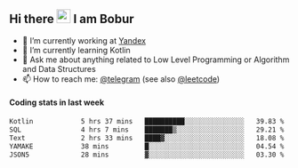 ## Hi there <img src="https://media.giphy.com/media/hvRJCLFzcasrR4ia7z/giphy.gif" width="25px" height="25px"> I am Bobur

- 💼 I’m currently working at [Yandex](https://yandex.ru/)
- 🌱 I’m currently learning Kotlin
- 💬 Ask me about anything related to Low Level Programming or Algorithm and Data Structures
- 📫 How to reach me: [@telegram](https://t.me/octoant) (see also [@leetcode](https://leetcode.com/octoant/))    

#### Coding stats in last week

<!--START_SECTION:waka-->

```txt
Kotlin            5 hrs 37 mins   ██████████░░░░░░░░░░░░░░░   39.83 %
SQL               4 hrs 7 mins    ███████▒░░░░░░░░░░░░░░░░░   29.21 %
Text              2 hrs 33 mins   ████▓░░░░░░░░░░░░░░░░░░░░   18.08 %
YAMAKE            38 mins         █░░░░░░░░░░░░░░░░░░░░░░░░   04.54 %
JSON5             28 mins         ▓░░░░░░░░░░░░░░░░░░░░░░░░   03.30 %
```

<!--END_SECTION:waka-->

